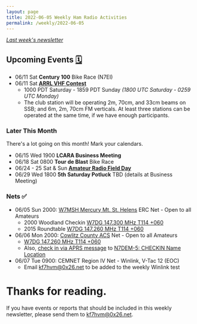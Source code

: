```yaml
---
layout: page
title: 2022-06-05 Weekly Ham Radio Activities
permalink: /weekly/2022-06-05
---
```


_[Last week's newsletter](/weekly/2022-05-30)_

## Upcoming Events [🗓](/calendar)

* 06/11 Sat **Century 100** Bike Race (N7EI)
* 06/11 Sat [**ARRL VHF Contest**](http://www.arrl.org/june-vhf)
  * 1000 PDT Saturday - 1859 PDT Sunday _(1800 UTC Saturday - 0259 UTC Monday)_
  * The club station will be operating 2m, 70cm, and 33cm beams on SSB; and 6m, 2m, 70cm
    FM verticals. At least three stations can be operated at the same time, if
    we have enough participants.

### Later This Month

There's a lot going on this month! Mark your calendars.

* 06/15 Wed 1900 **LCARA Business Meeting**
* 06/18 Sat 0800 **Tour de Blast** Bike Race
* 06/24 - 25 Sat & Sun [**Amateur Radio Field Day**](http://www.arrl.org/field-day)
* 06/29 Wed 1800 **5th Saturday Potluck** TBD (details at Business Meeting)

### Nets ✅

- 06/05 Sun 2000: [W7MSH Mercury Mt. St. Helens](https://www.w7msh.org) ERC Net - Open to all Amateurs
  - 2000 Woodland Checkin [W7DG 147.300 MHz T114 +060](https://www.repeaterbook.com/repeaters/details.php?state_id=53&ID=412)
  - 2015 Roundtable [W7DG 147.260 MHz T114 +060](https://www.repeaterbook.com/repeaters/details.php?ID=408&state_id=53)
- 06/06 Mon 2000: [Cowlitz County ACS](http://cowlitzradio.org/) Net - Open to all Amateurs
  - [W7DG 147.260 MHz T114 +060](https://www.repeaterbook.com/repeaters/details.php?ID=408&state_id=53)
  - Also, [check in via APRS message](/info/aprsnet/) to [N7DEM-5: CHECKIN Name Location](https://aprs.fi/?c=message&call=N7DEM-5)
- 06/07 Tue 0900: CEMNET Region IV Net - Winlink, V-Tac 12 (EOC)
  - Email [kf7hvm@0x26.net](mailto:kf7hvm@0x26.net) to be added to the weekly
    Winlink test

# Thanks for reading. 

If you have events or reports that should be included in this weekly
newsletter, please send them to [kf7hvm@0x26.net](mailto:kf7hvm@0x26.net).
